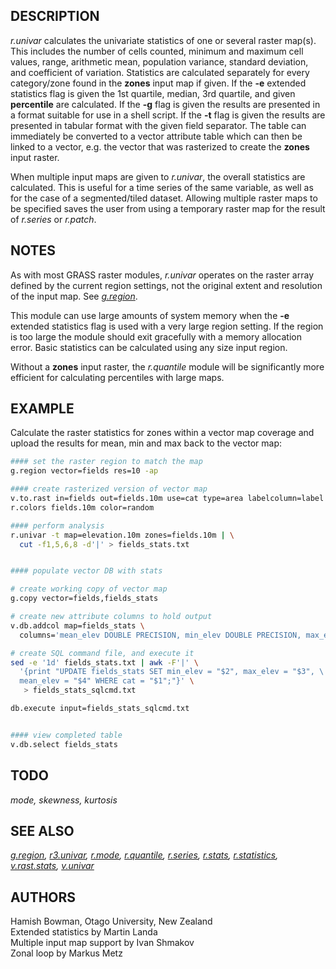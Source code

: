 ## DESCRIPTION

*r.univar* calculates the univariate statistics of one or several raster
map(s). This includes the number of cells counted, minimum and maximum
cell values, range, arithmetic mean, population variance, standard
deviation, and coefficient of variation. Statistics are calculated
separately for every category/zone found in the **zones** input map if
given. If the **-e** extended statistics flag is given the 1st quartile,
median, 3rd quartile, and given **percentile** are calculated. If the
**-g** flag is given the results are presented in a format suitable for
use in a shell script. If the **-t** flag is given the results are
presented in tabular format with the given field separator. The table
can immediately be converted to a vector attribute table which can then
be linked to a vector, e.g. the vector that was rasterized to create the
**zones** input raster.

When multiple input maps are given to *r.univar*, the overall statistics
are calculated. This is useful for a time series of the same variable,
as well as for the case of a segmented/tiled dataset. Allowing multiple
raster maps to be specified saves the user from using a temporary raster
map for the result of *r.series* or *r.patch*.

## NOTES

As with most GRASS raster modules, *r.univar* operates on the raster
array defined by the current region settings, not the original extent
and resolution of the input map. See
*[g.region](https://grass.osgeo.org/grass-stable/manuals/g.region.html)*.

This module can use large amounts of system memory when the **-e**
extended statistics flag is used with a very large region setting. If
the region is too large the module should exit gracefully with a memory
allocation error. Basic statistics can be calculated using any size
input region.

Without a **zones** input raster, the *r.quantile* module will be
significantly more efficient for calculating percentiles with large
maps.

## EXAMPLE

Calculate the raster statistics for zones within a vector map coverage
and upload the results for mean, min and max back to the vector map:

```sh
#### set the raster region to match the map
g.region vector=fields res=10 -ap

#### create rasterized version of vector map
v.to.rast in=fields out=fields.10m use=cat type=area labelcolumn=label
r.colors fields.10m color=random

#### perform analysis
r.univar -t map=elevation.10m zones=fields.10m | \
  cut -f1,5,6,8 -d'|' > fields_stats.txt


#### populate vector DB with stats

# create working copy of vector map
g.copy vector=fields,fields_stats

# create new attribute columns to hold output
v.db.addcol map=fields_stats \
  columns='mean_elev DOUBLE PRECISION, min_elev DOUBLE PRECISION, max_elev DOUBLE PRECISION'

# create SQL command file, and execute it
sed -e '1d' fields_stats.txt | awk -F'|' \
  '{print "UPDATE fields_stats SET min_elev = "$2", max_elev = "$3", \
  mean_elev = "$4" WHERE cat = "$1";"}' \
   > fields_stats_sqlcmd.txt

db.execute input=fields_stats_sqlcmd.txt


#### view completed table
v.db.select fields_stats
```

## TODO

*mode, skewness, kurtosis*

## SEE ALSO

*[g.region](https://grass.osgeo.org/grass-stable/manuals/g.region.html),
[r3.univar](https://grass.osgeo.org/grass-stable/manuals/r3.univar.html),
[r.mode](https://grass.osgeo.org/grass-stable/manuals/r.mode.html),
[r.quantile](https://grass.osgeo.org/grass-stable/manuals/r.quantile.html),
[r.series](https://grass.osgeo.org/grass-stable/manuals/r.series.html),
[r.stats](https://grass.osgeo.org/grass-stable/manuals/r.stats.html),
[r.statistics](https://grass.osgeo.org/grass-stable/manuals/r.statistics.html),
[v.rast.stats](https://grass.osgeo.org/grass-stable/manuals/v.rast.stats.html),
[v.univar](https://grass.osgeo.org/grass-stable/manuals/v.univar.html)*

## AUTHORS

Hamish Bowman, Otago University, New Zealand  
Extended statistics by Martin Landa  
Multiple input map support by Ivan Shmakov  
Zonal loop by Markus Metz
